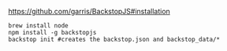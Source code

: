 https://github.com/garris/BackstopJS#installation
```
brew install node
npm install -g backstopjs
backstop init #creates the backstop.json and backstop_data/*
```
